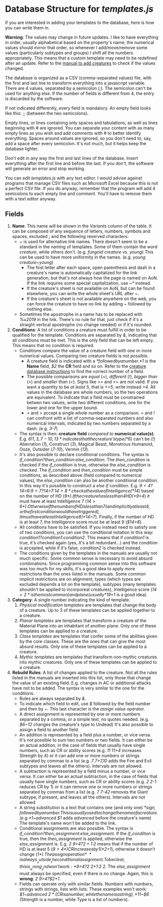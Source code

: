 # Database Structure for *templates.js*

If you are interested in adding your templates to the database, here is how you can write them in.

__Warning__: The values may change in future updates. I like to have everything in order, usually alphabetical based on the property's name, the numerical values should mirror that order, so whenever I add/move/remove some values (particularly subtypes and groups) I shift all the numbers appropriately. This means that a custom template may need to be redefined after an update. Refer to the [manual to add creatures](Add_Creatures.md) to check if the values changed.

The database is organized as a CSV (comma-separated values) file, with the first and last line to transform everything into a javascript variable. There are 4 values, separated by a semicolon (;). The semicolon can't be used for anything else. If the number of fields is different from 4, the entry is discarded by the software.

If not indicated differently, every field is mandatory. An empty field looks like this: ;; (between the two semicolons).

Empty lines, or lines containing only spaces and tabulations, as well as lines beginning with # are ignored. You can separate your content with as many empty lines as you wish and add comments with # to better identify everything. Spaces around values are ignored, so you don't need to, say, add a space after every semicolon. It's not much, but it helps keep the database lighter.

Don't edit in any way the first and last lines of the database. Insert everything after the first line and before the last. If you don't, the software will generate an error and stop working.

You can edit *templates.js* with any text editor. I would advise against programs that manage CSV files such as Microsoft Excel because this is not a perfect CSV file. If you do anyway, remember that the program will add 4 semicolons to each empty line and comment. You'll have to remove them with a text editor anyway.

## Fields

1. __Name__: This name will be shown in the *Variants* column of the table. It can be composed of any sequence of letters, numbers, symbols and spaces, excluded ; and the following reserved characters:
    * *~* is used for alternative link names. There doesn't seem to be a standard in the naming of templates. Some of them contain the word *creature*, while others don't. (e.g. *fungoid creature* vs. *young*) This can be used to have more uniformity in the names. (e.g. *young creature~young*)
        * The first letter after each space, open parenthesis and dash in a creature's name is automatically capitalized for the link generation, but that's not always how the page is named on AoN. If the link requires some special capitalization, use _~*_ instead.
        * If the creature's sheet is not available on AoN, but can be found elsewhere, you can write the whole sheet's URL after *~*.
        * If the creature's sheet is not available anywhere on the web, you can force the creature to have no link by adding *~* followed by nothing else.
    * Sometimes the apostrophe in a name has to be replaced with *%u2019* in the link. There's no rule for that, just check if it's a straight vertical apostrophe (no change needed) or if it's rounded.
1. __Conditions__: A list of conditions a creature must fulfill in order to be qualified for the template. Conditions are separated by *&*, indicating that all conditions must be met. This is the only field that can be left empty. This means that no condition is required.
    * Conditions compare the value of a creature field with one or more numerical values. Comparing two creature fields is not possible.
        * A creature field is indicated with a *$* followed by a number. *$1* is the __Name__ field, *$2* the __CR__ field and so on. Refer to the [creature database instructions](Add_Creatures.md) to find the correct number of a field.
        * The possible comparisons are *equal* (*=*), *different* (*!*), *bigger than* (*>*) and *smaller than* (*<*). Signs like >= and <= are not valid. If you want a quantity to be *at least 5*, that is *>=5*, write instead *>4*. All values in the database are whole numbers, so the two operations are equivalent. To indicate that a field must be constrained betwen two values, write two different conditions, one for the lower and one for the upper bound.
        * *<* and *>* accept a single whole number as a comparison. *=* and *!* can confront with a list of comma-separated numbers and also numerical intervals, indicated by two numbers separated by a dash. (e.g. *3-7*)
    * The syntax is then: __creature field__ *compared to* __numerical value(s)__. E.g. *$6!1,3,7-10,13* indicates that the creature's type (*$6*) can't be (*!*) Aberration (*1*), Construct (*3*), Magical Beast, Monstrous Humanoid, Ooze, Outsider (*7-10*), Vermin (*13*).
    * It's also possible to declare conditional conditions. The syntax is *if_condition?then_condition:else_condition*. The *then_condition* is checked if the *if_condition* is true, otherwise the *else_condition* is checked. The *if_condition* and *then_condition* must be simple conditions, as described above (field compared to numerical values), the *else_condition* can also be another conditional condition. In this way it's possible to construct a *else if* condition. E.g. *$9<4?$14>6:$9<7?$14>7:$14>8* checks the value of Intelligence (*$14*) based on the number of HD (*$9*). If the creature has less than 4 HD (*$9<4*) it must have at least Intelligence 7 (*$14>6*). Otherwise if the number of HD is less than 7 (and implicitly at least 4, or the first condition would have triggered), it must have at least Intelligence 8 (*$14>7*). Finally, if the number of HD is at least 7, the Intelligence score must be at least 9 (*$14>8*).
    * All conditions have to be satisfied. If you instead need to satisfy one of two conditions, you can use the conditional notation in this way: *condition1?condition1:condition2*. This means that if *condition1* is true, it's checked again (yes, it's a bit redundant...) and the condition is accepted, while if it's false, *condition2* is checked instead.
    * The conditions given by the templates in the manuals are usually not much specific. Some common sense is necessary to avoid absurd combinations. Since programming common sense into this software was too much for my skills, it's a good idea to apply more restrictions than the ones listed in the manuals. Some common implicit restrictions are on alignment, types (which types are excluded depends a lot on the template), subtypes (many templates shouldn't be applied to incorporeal creatures), Intelligence score (*$14>2* is the most common) and plane (usually *$19=1* is a good idea).
1. __Category__: A single number indicating the kind of template.
    1. *Physical modification templates* are templates that change the body of a creature. Up to 3 of these templates can be applied together to a creature.
    1. *Planar templates* are templates that transform a creature of the Material Plane into an inhabitant of another plane. Only one of these templates can be applied to a creature.
    1. *Class templates* are templates that confer some of the abilities given by the core classes. These are the ones that can give the most absurd results. Only one of these templates can be applied to a creature.
    1. *Mythic templates* are templates that transform non-mythic creatures into mythic creatures. Only one of these templates can be applied to a creature.
1. __Rebuild Rules__: A list of changes applied to the creature. Not all the rules listed in the manuals are inserted into this list, only those that change the value of an existing field. E.g. changes in AC or additional attacks have not to be added. The syntax is very similar to the one for the conditions.
    * Rules are always separated by *&*.
    * To indicate which field to edit, use *$* followed by the field number and then by *~*. This last character is the *assign value* operator.
    * A direct assignment is represented by one or more numbers separated by a comma, or a simple text, no quotes needed. (e.g. *$6~12* changes the creature's type to Undead) It's also possible to assign a field to another field.
    * An addition is represented by a field plus a number, or vice versa. It's not possible to sum two numbers or two fields. It can either be an actual addition, in the case of fields that usually have single numbers, such as CR or ability scores (e.g. *$11~$11+4* increases Strength by 4) or it can add one or more numbers or strings separated by commas to a list (e.g. *$7~$7+7,10* adds the Fire and Evil subtypes and leaves all the others). Intervals are not allowed.
    * A subtraction is represented by a field minus a number, or vice versa. It can either be an actual subtraction, in the case of fields that usually have single numbers, such as CR or ability scores (e.g. *$2~$2-1* reduces CR by 1) or it can remove one or more numbers or strings separated by commas from a list (e.g. *$7~$7-42* removes the Giant subtype, if present, and leaves all the others). Intervals are not allowed.
    * A string substitution is a text that contains one (and only one) *$* sign, followed by a number. This is usually used to change the name of a creature. (e.g. *$1~advanced $1* adds *advanced* before the creature's name) The template's name won't be added to the link.
    * Conditional assignments are also possible. The syntax is *if_condition?then_assignment:else_assignment*. If the *if_condition* is true, then the *then_assignment* is applied, otherwise the *else_assignment* is. E.g. *$2~$9>4?$2+1:$2* means that if the number of HD is at least 5 (*$9>4*) CR increases by 1 (*$2+1*), otherwise it doesn't change (*$1*). The assign operation *~* is always __outside__ the conditional assignment. To be clear, this is __wrong__ and won't work: *$9>4?$2~$2+1:$2~$2*. The *else_assignment* must always be specified, even if there is no change. Again, this is __wrong__: *$2~$9>4?$2+1*.
    * Fields can operate only with similar fields. Numbers with numbers, strings with strings, lists with lists. These examples won't work: *$1~advanced $2* (CR is a number, while the name is a string), *$11~$6* (Strength is a number, while Type is a list of numbers).
